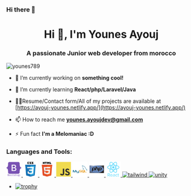 ### Hi there 👋
<!-- [![spotify-github-profile](https://spotify-github-profile.vercel.app/api/view?uid=2zkv2zf8wn87yzppfl5keot2c&cover_image=true&theme=default)](https://github.com/kittinan/spotify-github-profile) -->
<!-- <img align="right" alt="Coding" width="280" src="https://media3.giphy.com/media/i4MAH84pqe2m2aVojc/giphy.gif?cid=ecf05e47u498z1b8d7ftb73udfw990u9bsso3hlj3ze06o7t&rid=giphy.gif&ct=g"> -->
<h1 align="center">Hi 👋, I'm Younes Ayouj</h1>
<h3 align="center">A passionate Junior web developer from morocco</h3>

<p align="left"> <img src="https://komarev.com/ghpvc/?username=younes789&label=Profile%20views&color=0e75b6&style=flat" alt="younes789" /> </p>

- 🔭 I’m currently working on **something cool!**

- 🌱 I’m currently learning **React/php/Laravel/Java**

- 👨‍💻Resume/Contact form/All of my projects are available at [https://ayouj-younes.netlify.app/](https://ayouj-younes.netlify.app/)

- 📫 How to reach me **younes.ayoujdev@gmail.com**

- ⚡ Fun fact **I'm a Melomaniac :D**

<h3 align="left">Languages and Tools:</h3>
<p align="left"> <a href="https://getbootstrap.com" target="_blank" rel="noreferrer"> <img src="https://raw.githubusercontent.com/devicons/devicon/master/icons/bootstrap/bootstrap-plain-wordmark.svg" alt="bootstrap" width="40" height="40"/> </a> <a href="https://www.w3schools.com/css/" target="_blank" rel="noreferrer"> <img src="https://raw.githubusercontent.com/devicons/devicon/master/icons/css3/css3-original-wordmark.svg" alt="css3" width="40" height="40"/> </a> <a href="https://www.w3.org/html/" target="_blank" rel="noreferrer"> <img src="https://raw.githubusercontent.com/devicons/devicon/master/icons/html5/html5-original-wordmark.svg" alt="html5" width="40" height="40"/> </a> <a href="https://developer.mozilla.org/en-US/docs/Web/JavaScript" target="_blank" rel="noreferrer"> <img src="https://raw.githubusercontent.com/devicons/devicon/master/icons/javascript/javascript-original.svg" alt="javascript" width="40" height="40"/> </a> <a href="https://www.mysql.com/" target="_blank" rel="noreferrer"> <img src="https://raw.githubusercontent.com/devicons/devicon/master/icons/mysql/mysql-original-wordmark.svg" alt="mysql" width="40" height="40"/> </a> <a href="https://www.php.net" target="_blank" rel="noreferrer"> <img src="https://raw.githubusercontent.com/devicons/devicon/master/icons/php/php-original.svg" alt="php" width="40" height="40"/> </a> <a href="https://reactjs.org/" target="_blank" rel="noreferrer"> <img src="https://raw.githubusercontent.com/devicons/devicon/master/icons/react/react-original-wordmark.svg" alt="react" width="40" height="40"/> </a> <a href="https://tailwindcss.com/" target="_blank" rel="noreferrer"> <img src="https://www.vectorlogo.zone/logos/tailwindcss/tailwindcss-icon.svg" alt="tailwind" width="40" height="40"/> </a> <a href="https://unity.com/" target="_blank" rel="noreferrer"> <img src="https://www.vectorlogo.zone/logos/unity3d/unity3d-icon.svg" alt="unity" width="40" height="40"/> </a> </p>


- [![trophy](https://github-profile-trophy.vercel.app/?username=younes789&theme=onedark&row=1&column=2)](https://github.com/ryo-ma/github-profile-trophy)

